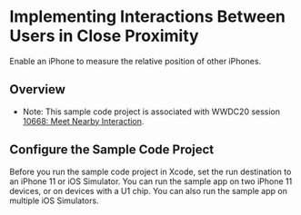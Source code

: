 # Implementing Interactions Between Users in Close Proximity

Enable an iPhone to measure the relative position of other iPhones.

## Overview

- Note: This sample code project is associated with WWDC20 session [10668: Meet Nearby Interaction](https://developer.apple.com/wwdc20/10668/).

## Configure the Sample Code Project

Before you run the sample code project in Xcode, set the run destination to an iPhone 11 or iOS Simulator. You can run the sample app on two iPhone 11 devices, 
or on devices with a U1 chip. You can also run the sample app on multiple iOS Simulators.
